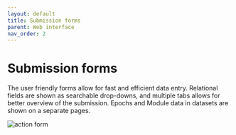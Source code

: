 ```yaml
---
layout: default
title: Submission forms
parent: Web interface
nav_order: 2
---
```

# Submission forms
The user friendly forms allow for fast and efficient data entry. Relational fields are shown as searchable drop-downs, and multiple tabs allows for better overview of the submission. Epochs and Module data in datasets are shown on a separate pages.

![action form](https://brainstem-org.github.io/brainstem_support/assets/images/actionform.png)

